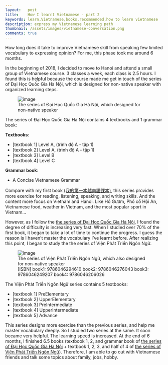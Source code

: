 ```yaml
---
layout:   post
title:    How I learnt Vietnamese - part 2
keywords: learn,Vietnamese,books,recommended,how to learn vietnamese
description: express my Vietnamese learning path
thumbnail: /assets/images/vietnamese-conversation.png
comments: true
---
```

How long does it take to improve Vietnamese skill from speaking few limited vocabulary to expressing opinion? For me, this phase took me around 6 months.

In the beginning of 2018, I decided to move to Hanoi and attend a small group of Vietnamese course. 3 classes a week, each class is 2.5 hours. I found this is helpful because the course made me get in touch of the series of Đại Học Quốc Gia Hà Nội, which is designed for non-native speaker with organized learning steps.

<a id="the-series-of-dai-hoc-quoc-gia-hanoi"></a>
<figure>
  <div class="thumbnail">
    <img src="{{ site.baseurl }}/assets/images/vietnamese-book-dai-hoc-quoc-gia-hanoi.png" alt="image">
  </div>
  <figcaption>The series of Đại Học Quốc Gia Hà Nội, which designed for non-native speaker</figcaption>
</figure>

The series of Đại Học Quốc Gia Hà Nội contains 4 textbooks and 1 grammar book:

**Textbooks**:
* [textbook 1] Level A, (trình độ A - tập 1)
* [textbook 2] Level A, (trình độ A - tập 1)
* [textbook 3] Level B
* [textbook 4] Level C

**Grammar book**:
  * A Concise Vietnamese Grammar

Compare with my first book <a href="{{ site.baseurl }}/2018/07/03/how-i-learnt-vietnamese.html" target="_blank">(我的第一本越南語課本)</a>, this series provides more exercise for reading, listening, speaking, and writing skills. And the content more focus on Vietnam and Hanoi. Like Hồ Gươm, Phố cổ Hội An, Vietnamese food, weather in Vietnam, and the most popular sport in Vietnam...

However, as I follow the <a href="#the-series-of-dai-hoc-quoc-gia-hanoi">the series of Đại Học Quốc Gia Hà Nội</a>, I found the degree of difficulty is increasing very fast. When I studied over 70% of the first book, it began to take a lot of time to continue the progress. I guess the reason is I haven’t master the vocabulary I’ve learnt before. After realizing this point, I began to study the the series of Viện Phát Triển Ngôn Ngữ.

<a id="the-series-of-viet-phat-trien-ngon-ngu"></a>
<figure>
  <div class="thumbnail">
    <img src="{{ site.baseurl }}/assets/images/vietnamese-book-vien-phat-trien-ngon-ngu.png" alt="image">
  </div>
  <figcaption>The series of Viện Phát Triển Ngôn Ngữ, which also designed for non-native speaker</figcaption>
  <figcaption>[ISBN]
book1: 9786046294610<meta itemprop='bookID' content='isbn:9786046294610'/>
book2: 9786046276043<meta itemprop='bookID' content='isbn:9786046276043'/>
book3: 9786046249207<meta itemprop='bookID' content='isbn:9786046249207'/>
book4: 9786046206026<meta itemprop='bookID' content='isbn:9786046206026'/>
  </figcaption>
</figure>


The Viện Phát Triển Ngôn Ngữ series contains 5 textbooks:

* [textbook 1] PreElementary
* [textbook 2] UpperElementary
* [textbook 3] PreIntermediate
* [textbook 4] UpperIntermediate
* [textbook 5] Advance

This series designs more exercise than the previous series, and help me master vocabulary deeply. So I studied two series at the same. It soon became very helpful. The learning speed is increased. At the end of 6 months, I finished 6.5 books (textbook 1, 2, and grammar book of <a href="#the-series-of-dai-hoc-quoc-gia-hanoi">the series of Đại Học Quốc Gia Hà Nội</a> + textbook 1, 2, 3, and half of 4 of <a href="#the-series-of-viet-phat-trien-ngon-ngu">the series of Viện Phát Triển Ngôn Ngữ</a>). Therefore, I am able to go out with Vietnamese friends and talk some topics about family, jobs, hobby.